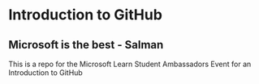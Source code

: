 # Introduction to GitHub
## Microsoft is the best - Salman

This is a repo for the Microsoft Learn Student Ambassadors Event for an Introduction to GitHub
